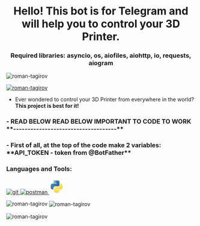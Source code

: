 <h1 align="center">Hello! This bot is for Telegram and will help you to control your 3D Printer.</h1>
<h3 align="center">Required libraries: asyncio, os, aiofiles, aiohttp, io, requests, aiogram</h3>

<p align="left"> <img src="https://komarev.com/ghpvc/?username=roman-tagirov&label=Profile%20views&color=0e75b6&style=flat" alt="roman-tagirov" /> </p>

<p align="left"> <a href="https://github.com/ryo-ma/github-profile-trophy"><img src="https://github-profile-trophy.vercel.app/?username=roman-tagirov" alt="roman-tagirov" /></a> </p>

- Ever wondered to control your 3D Printer from everywhere in the world? **This project is best for it!**

<h3>- READ BELOW READ BELOW IMPORTANT TO CODE TO WORK **------------------------------------**</h3>

<h3>- First of all, at the top of the code make 2 variables: **API_TOKEN - token from @BotFather**</h3>

<h3 align="left">Languages and Tools:</h3>
<p align="left"> <a href="https://git-scm.com/" target="_blank" rel="noreferrer"> <img src="https://www.vectorlogo.zone/logos/git-scm/git-scm-icon.svg" alt="git" width="40" height="40"/> </a> <a href="https://postman.com" target="_blank" rel="noreferrer"> <img src="https://www.vectorlogo.zone/logos/getpostman/getpostman-icon.svg" alt="postman" width="40" height="40"/> </a> <a href="https://www.python.org" target="_blank" rel="noreferrer"> <img src="https://raw.githubusercontent.com/devicons/devicon/master/icons/python/python-original.svg" alt="python" width="40" height="40"/> </a> </p>

<p><img align="left" src="https://github-readme-stats.vercel.app/api/top-langs?username=roman-tagirov&show_icons=true&locale=en&layout=compact" alt="roman-tagirov" /></p>

<p>&nbsp;<img align="center" src="https://github-readme-stats.vercel.app/api?username=roman-tagirov&show_icons=true&locale=en" alt="roman-tagirov" /></p>

<p><img align="center" src="https://github-readme-streak-stats.herokuapp.com/?user=roman-tagirov&" alt="roman-tagirov" /></p>
